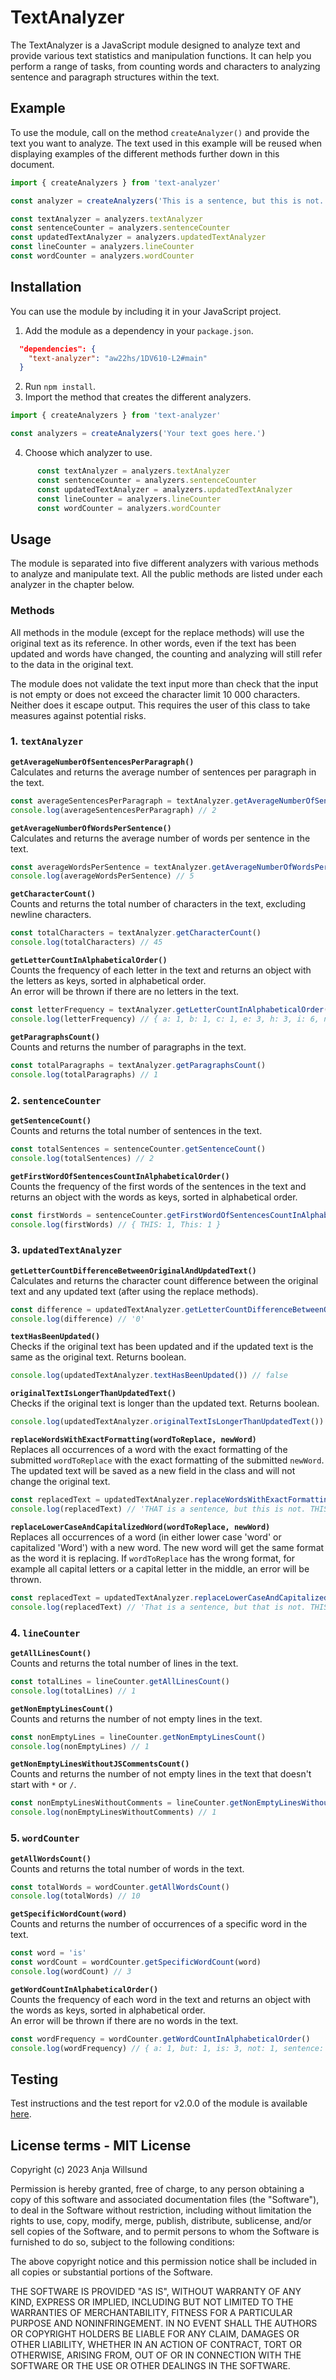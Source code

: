 # TextAnalyzer
The TextAnalyzer is a JavaScript module designed to analyze text and provide various text statistics and manipulation functions. It can help you perform a range of tasks, from counting words and characters to analyzing sentence and paragraph structures within the text.

## Example
To use the module, call on the method `createAnalyzer()` and provide the text you want to analyze. The text used in this example will be reused when displaying examples of the different methods further down in this document.
```javascript
import { createAnalyzers } from 'text-analyzer'

const analyzer = createAnalyzers('This is a sentence, but this is not. THIS IS.')

const textAnalyzer = analyzers.textAnalyzer
const sentenceCounter = analyzers.sentenceCounter
const updatedTextAnalyzer = analyzers.updatedTextAnalyzer
const lineCounter = analyzers.lineCounter
const wordCounter = analyzers.wordCounter
```

## Installation
You can use the module by including it in your JavaScript project. 

1. Add the module as a dependency in your `package.json`.
```json
  "dependencies": {
    "text-analyzer": "aw22hs/1DV610-L2#main"
  }
```
2. Run ```npm install```.
3. Import the method that creates the different analyzers.
```javascript
import { createAnalyzers } from 'text-analyzer' 

const analyzers = createAnalyzers('Your text goes here.')
```
4. Choose which analyzer to use.
```javascript
      const textAnalyzer = analyzers.textAnalyzer
      const sentenceCounter = analyzers.sentenceCounter
      const updatedTextAnalyzer = analyzers.updatedTextAnalyzer
      const lineCounter = analyzers.lineCounter
      const wordCounter = analyzers.wordCounter
```

## Usage
The module is separated into five different analyzers with various methods to analyze and manipulate text. All the public methods are listed under each analyzer in the chapter below.

### Methods
All methods in the module (except for the replace methods) will use the original text as its reference. In other words, even if the text has been updated and words have changed, the counting and analyzing will still refer to the data in the original text.  

The module does not validate the text input more than check that the input is not empty or does not exceed the character limit 10 000 characters. Neither does it escape output. This requires the user of this class to take measures against potential risks.  

### 1. `textAnalyzer`

**`getAverageNumberOfSentencesPerParagraph()`**  
Calculates and returns the average number of sentences per paragraph in the text.  
```javascript
const averageSentencesPerParagraph = textAnalyzer.getAverageNumberOfSentencesPerParagraph()
console.log(averageSentencesPerParagraph) // 2
```

**`getAverageNumberOfWordsPerSentence()`**  
Calculates and returns the average number of words per sentence in the text.  
```javascript
const averageWordsPerSentence = textAnalyzer.getAverageNumberOfWordsPerSentence()
console.log(averageWordsPerSentence) // 5
```

**`getCharacterCount()`**  
Counts and returns the total number of characters in the text, excluding newline characters.
```javascript
const totalCharacters = textAnalyzer.getCharacterCount()
console.log(totalCharacters) // 45
```

**`getLetterCountInAlphabeticalOrder()`**  
Counts the frequency of each letter in the text and returns an object with the letters as keys, sorted in alphabetical order.  
An error will be thrown if there are no letters in the text.
```javascript
const letterFrequency = textAnalyzer.getLetterCountInAlphabeticalOrder()
console.log(letterFrequency) // { a: 1, b: 1, c: 1, e: 3, h: 3, i: 6, n: 3, o: 1, s: 7, t: 6, u: 1 }
```

**`getParagraphsCount()`**  
Counts and returns the number of paragraphs in the text.

```javascript
const totalParagraphs = textAnalyzer.getParagraphsCount()
console.log(totalParagraphs) // 1
```

### 2. `sentenceCounter`

**`getSentenceCount()`**  
Counts and returns the total number of sentences in the text.  

```javascript
const totalSentences = sentenceCounter.getSentenceCount()
console.log(totalSentences) // 2
```

**`getFirstWordOfSentencesCountInAlphabeticalOrder()`**  
Counts the frequency of the first words of the sentences in the text and returns an object with the words as keys, sorted in alphabetical order.  

```javascript
const firstWords = sentenceCounter.getFirstWordOfSentencesCountInAlphabeticalOrder()
console.log(firstWords) // { THIS: 1, This: 1 }
```

### 3. `updatedTextAnalyzer`

**`getLetterCountDifferenceBetweenOriginalAndUpdatedText()`**  
Calculates and returns the character count difference between the original text and any updated text (after using the replace methods).
```javascript
const difference = updatedTextAnalyzer.getLetterCountDifferenceBetweenOriginalAndUpdatedText()
console.log(difference) // '0'
```

**`textHasBeenUpdated()`**  
Checks if the original text has been updated and if the updated text is the same as the original text. Returns boolean.
```javascript
console.log(updatedTextAnalyzer.textHasBeenUpdated()) // false
```

**`originalTextIsLongerThanUpdatedText()`**  
Checks if the original text is longer than the updated text. Returns boolean.
```javascript
console.log(updatedTextAnalyzer.originalTextIsLongerThanUpdatedText()) // true
```

**`replaceWordsWithExactFormatting(wordToReplace, newWord)`**  
Replaces all occurrences of a word with the exact formatting of the submitted `wordToReplace` with the exact formatting of the submitted `newWord`. The updated text will be saved as a new field in the class and will not change the original text. 
```javascript
const replacedText = updatedTextAnalyzer.replaceWordsWithExactFormatting('This', 'THAT')
console.log(replacedText) // 'THAT is a sentence, but this is not. THIS IS.'
```

**`replaceLowerCaseAndCapitalizedWord(wordToReplace, newWord)`**  
Replaces all occurrences of a word (in either lower case 'word' or capitalized 'Word') with a new word. The new word will get the same format as the word it is replacing. If `wordToReplace` has the wrong format, for example all capital letters or a capital letter in the middle, an error will be thrown.
```javascript
const replacedText = updatedTextAnalyzer.replaceLowerCaseAndCapitalizedWord('This', 'THAT')
console.log(replacedText) // 'That is a sentence, but that is not. THIS IS.'
```

### 4. `lineCounter`

**`getAllLinesCount()`**  
Counts and returns the total number of lines in the text.

```javascript
const totalLines = lineCounter.getAllLinesCount()
console.log(totalLines) // 1
```

**`getNonEmptyLinesCount()`**  
Counts and returns the number of not empty lines in the text.

```javascript
const nonEmptyLines = lineCounter.getNonEmptyLinesCount()
console.log(nonEmptyLines) // 1
```

**`getNonEmptyLinesWithoutJSCommentsCount()`**  
Counts and returns the number of not empty lines in the text that doesn't start with `*` or `/`.

```javascript
const nonEmptyLinesWithoutComments = lineCounter.getNonEmptyLinesWithoutJSCommentsCount()
console.log(nonEmptyLinesWithoutComments) // 1
```

### 5. `wordCounter`

**`getAllWordsCount()`**  
Counts and returns the total number of words in the text.  

```javascript
const totalWords = wordCounter.getAllWordsCount()
console.log(totalWords) // 10
```

**`getSpecificWordCount(word)`**  
Counts and returns the number of occurrences of a specific word in the text.

```javascript
const word = 'is'
const wordCount = wordCounter.getSpecificWordCount(word)
console.log(wordCount) // 3
```

**`getWordCountInAlphabeticalOrder()`**  
Counts the frequency of each word in the text and returns an object with the words as keys, sorted in alphabetical order.  
An error will be thrown if there are no words in the text.
```javascript
const wordFrequency = wordCounter.getWordCountInAlphabeticalOrder()
console.log(wordFrequency) // { a: 1, but: 1, is: 3, not: 1, sentence: 1, this: 3 }
```

## Testing
Test instructions and the test report for v2.0.0 of the module is available [here](testing.md).

## License terms - MIT License
Copyright (c) 2023 Anja Willsund

Permission is hereby granted, free of charge, to any person obtaining a copy
of this software and associated documentation files (the "Software"), to deal
in the Software without restriction, including without limitation the rights
to use, copy, modify, merge, publish, distribute, sublicense, and/or sell
copies of the Software, and to permit persons to whom the Software is
furnished to do so, subject to the following conditions:

The above copyright notice and this permission notice shall be included in all
copies or substantial portions of the Software.

THE SOFTWARE IS PROVIDED "AS IS", WITHOUT WARRANTY OF ANY KIND, EXPRESS OR
IMPLIED, INCLUDING BUT NOT LIMITED TO THE WARRANTIES OF MERCHANTABILITY,
FITNESS FOR A PARTICULAR PURPOSE AND NONINFRINGEMENT. IN NO EVENT SHALL THE
AUTHORS OR COPYRIGHT HOLDERS BE LIABLE FOR ANY CLAIM, DAMAGES OR OTHER
LIABILITY, WHETHER IN AN ACTION OF CONTRACT, TORT OR OTHERWISE, ARISING FROM,
OUT OF OR IN CONNECTION WITH THE SOFTWARE OR THE USE OR OTHER DEALINGS IN THE
SOFTWARE.